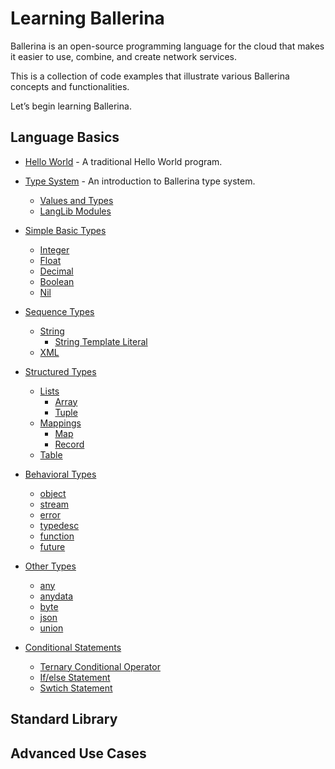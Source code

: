 # Learning Ballerina

Ballerina is an open-source programming language for the cloud that makes it easier to use, combine, and create network services. 

This is a collection of code examples that illustrate various Ballerina concepts and functionalities.

Let’s begin learning Ballerina.

## Language Basics

- [Hello World](hello.md) - A traditional Hello World program.
- [Type System](type_system.md) - An introduction to Ballerina type system.
    - [Values and Types](type_system/values_and_types.md)
    - [LangLib Modules](type_system/langlib.md)

- [Simple Basic Types](simple_basic_types.md)
    - [Integer](simple_basic_types/integer.md)
    - [Float](simple_basic_types/float.md)
    - [Decimal](simple_basic_types/decimal.md)
    - [Boolean](simple_basic_types/boolean.md)
    - [Nil](simple_basic_types/nil.md)

- [Sequence Types](sequence_types.md)    
    - [String](sequence_types/string.md)
        - [String Template Literal](sequence_types/string/string_template.md)
    - [XML](sequence_types/xml.md)

- [Structured Types](structured_types.md) 
    - [Lists](structured_types/lists.md)
        - [Array](structured_types/lists/array.md)
        - [Tuple](structured_types/lists/tuple.md)
    - [Mappings](structured_types/mappings.md)
        - [Map](structured_types/mappings/map.md)
        - [Record](structured_types/mappings/record.md)
    - [Table](structured_types/table.md)

- [Behavioral Types](behavioral_types.md)
    - [object](behavioral_types/object.md)
    - [stream](behavioral_types/stream.md)
    - [error](behavioral_types/error.md)
    - [typedesc](behavioral_types/typedesc.md)
    - [function](behavioral_types/function.md)
    - [future](behavioral_types/future.md)

- [Other Types](other_types.md)
    - [any](other_types/any.md)
    - [anydata](other_types/anydata.md)
    - [byte](other_types/byte.md)
    - [json](other_types/json.md)
    - [union](other_types/union.md)


- [Conditional Statements](conditional_statements.md)
    - [Ternary Conditional Operator](conditional_statements/ternary_conditional_operator.md)
    - [If/else Statement](conditional_statements/if_else.md)
    - [Swtich Statement](conditional_statements/stwitch.md)

## Standard Library


## Advanced Use Cases

